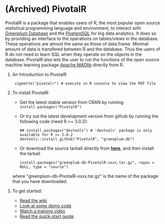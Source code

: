 (Archived) PivotalR
=======

PivotalR is a package that enables users of R, the most popular open source statistical programming language
and environment, to interact with [Greenplum Database](https://greenplum.org/)
and the [PostgreSQL](https://www.postgresql.org/) for big data
analytics. It does so by providing an interface to the operations on tables/views in the database. These
operations are almost the same as those of data.frame. Minimal amount of data is transfered between R and
the database. Thus the users of R do not need to learn SQL when they
operate on the objects in the database. PivotalR also lets the user to run the functions of the open source
machine learning package [Apache MADlib](https://madlib.apache.org/) directly from R.

1. An Introduction to PivotalR

        vignette("pivotalr") # execute in R console to view the PDF file
2. To install PivotalR:
    * Get the latest stable version from CRAN by running `install.packages("PivotalR")`
    * Or try out the latest development version from github by running the following code (need R >= 3.0.2):

        ```
        ## install.packages("devtools") # 'devtools' package is only available for R >= 3.0.2
        devtools::install_github("PivotalR", "greenplum-db")
        ```
    * Or download the source tarball directly from [**here**](https://github.com/greenplum-db/PivotalR/tarball/master), and then install the tarball

        ```
        install.packages("greenplum-db-PivotalR-xxxx.tar.gz", repos = NULL, type = "source")
        ```
    where "greenplum-db-PivotalR-xxxx.tar.gz" is the name of the package that you have downloaded.
3. To get started:
    * [Read the wiki](https://github.com/greenplum-db/PivotalR/wiki)
    * [Look at some demo code](https://github.com/greenplum-db/PivotalR/wiki/Example)
    * [Watch a training video](https://www.youtube.com/watch?v=6cmyRCMY6j0)
    * [Read the quick-start guide](https://github.com/wjjung317/gp-r/blob/master/docs/PivotalR-quick-start%20v2.pdf)
